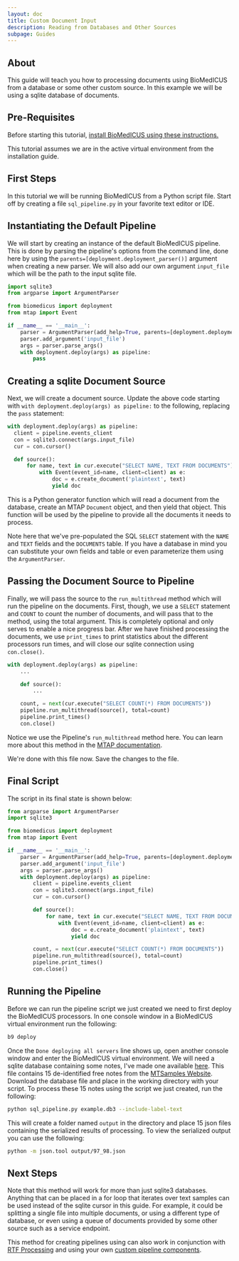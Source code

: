 ```yaml
---
layout: doc
title: Custom Document Input
description: Reading from Databases and Other Sources
subpage: Guides
---
```

## About

This guide will teach you how to processing documents using BioMedICUS from a
database or some other custom source. In this example we will be using a
sqlite database of documents.


## Pre-Requisites

Before starting this tutorial, [install BioMedICUS using these instructions.](../installation)

This tutorial assumes we are in the active virtual environment from the
installation guide.


## First Steps

In this tutorial we will be running BioMedICUS from a Python script file. Start
off by creating a file ``sql_pipeline.py`` in your favorite text editor or IDE.


## Instantiating the Default Pipeline

We will start by creating an instance of the default BioMedICUS pipeline. This
is done by parsing the pipeline's options from the command line, done here by
using the ``parents=[deployment.deployment_parser()]`` argument when
creating a new parser. We will also add our own argument ``input_file`` which
will be the path to the input sqlite file.

```python
import sqlite3
from argparse import ArgumentParser

from biomedicus import deployment
from mtap import Event

if __name__ == '__main__':
    parser = ArgumentParser(add_help=True, parents=[deployment.deployment_parser()])
    parser.add_argument('input_file')
    args = parser.parse_args()
    with deployment.deploy(args) as pipeline:
        pass
```

## Creating a sqlite Document Source

Next, we will create a document source. Update the above code starting
with ``with deployment.deploy(args) as pipeline:`` to the following, replacing the ``pass``
statement:

```python
with deployment.deploy(args) as pipeline:
  client = pipeline.events_client
  con = sqlite3.connect(args.input_file)
  cur = con.cursor()

  def source():
      for name, text in cur.execute("SELECT NAME, TEXT FROM DOCUMENTS"):
          with Event(event_id=name, client=client) as e:
              doc = e.create_document('plaintext', text)
              yield doc
```

This is a Python generator function which will read a document from the
database, create an MTAP ``Document`` object, and then yield that object. This
function will be used by the pipeline to provide all the documents it needs to
process.

<div class='alert alert-info' role='alert'>
Note here that we've pre-populated the SQL <code class="highligher-rogue">SELECT</code> statement with the <code class="highligher-rogue">NAME</code> and <code class="highligher-rogue">TEXT</code> fields and the <code class="highligher-rogue">DOCUMENTS</code> table. If you have a database in mind you can substitute your own fields and table or even parameterize them using the <code class="highlighter-rogue">ArgumentParser</code>.
</div>

## Passing the Document Source to Pipeline

Finally, we will pass the source to the ``run_multithread`` method which will
run the pipeline on the documents. First, though, we use a ``SELECT`` statement
and ``COUNT`` to count the number of documents, and will pass that to the
method, using the total argument. This is completely optional and only serves to
enable a nice progress bar. After we have finished processing the documents, we
use ``print_times`` to print statistics about the different processors run
times, and will close our sqlite connection using ``con.close()``.

```python
with deployment.deploy(args) as pipeline:
    ...

    def source():
        ...

    count, = next(cur.execute("SELECT COUNT(*) FROM DOCUMENTS"))
    pipeline.run_multithread(source(), total=count)
    pipeline.print_times()
    con.close()
```

<div class='alert alert-info' role='alert'>
Notice we use the Pipeline's <code class="highligher-rogue">run_multithread</code> method here. You can learn more about this method in the <a href="https://nlpie.github.io/mtap-python-api/mtap.html#mtap.Pipeline.run_multithread" class="alert-link">MTAP documentation</a>.
</div>

We're done with this file now. Save the changes to the file.

## Final Script

The script in its final state is shown below:

```python
from argparse import ArgumentParser
import sqlite3

from biomedicus import deployment
from mtap import Event

if __name__ == '__main__':
    parser = ArgumentParser(add_help=True, parents=[deployment.deployment_parser()])
    parser.add_argument('input_file')
    args = parser.parse_args()
    with deployment.deploy(args) as pipeline:
        client = pipeline.events_client
        con = sqlite3.connect(args.input_file)
        cur = con.cursor()

        def source():
            for name, text in cur.execute("SELECT NAME, TEXT FROM DOCUMENTS"):
                with Event(event_id=name, client=client) as e:
                    doc = e.create_document('plaintext', text)
                    yield doc

        count, = next(cur.execute("SELECT COUNT(*) FROM DOCUMENTS"))
        pipeline.run_multithread(source(), total=count)
        pipeline.print_times()
        con.close()
```

## Running the Pipeline

Before we can run the pipeline script we just created we need to first deploy
the BioMedICUS processors. In one console window in a BioMedICUS virtual
environment run the following:

```bash
b9 deploy
```

Once the ``Done deploying all servers`` line shows up, open another console
window and enter the BioMedICUS virtual environment. We will need a sqlite
database containing some notes, I've made one available
[here](/resources/example.db3). This file contains 15 de-identified free notes
from the [MTSamples Website](https://mtsamples.com). Download the database file
and place in the working directory with your script. To process these 15 notes
using the script we just created, run the following:

```bash
python sql_pipeline.py example.db3 --include-label-text
```

This will create a folder named ``output`` in the directory and place 15 json
files containing the serialized results of processing. To view the serialized
output you can use the following:

```bash
python -m json.tool output/97_98.json
```

## Next Steps

Note that this method will work for more than just sqlite3 databases. Anything
that can be placed in a for loop that iterates over text samples can be used
instead of the sqlite cursor in this guide. For example, it could be splitting
a single file into multiple documents, or using a different type of database,
or even using a queue of documents provided by some other source such as a
service endpoint.

This method for creating pipelines using can also work in conjunction with
[RTF Processing](/guides/rtf-processing) and using your own
[custom pipeline components](/guides/dev-tutorial/tutorial-1).

